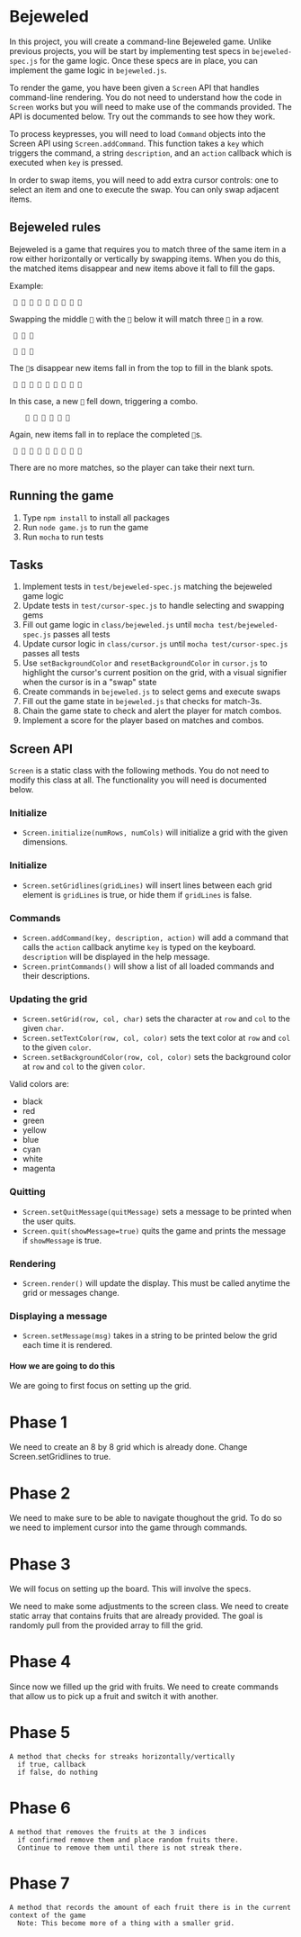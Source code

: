 # Bejeweled

In this project, you will create a command-line Bejeweled game. Unlike
previous projects, you will be start by implementing test specs in
`bejeweled-spec.js` for the game logic. Once these specs are in place, you can
implement the game logic in `bejeweled.js`.

To render the game, you have been given a `Screen` API that handles
command-line rendering. You do not need to understand how the code in `Screen`
works but you will need to make use of the commands provided. The API is
documented below. Try out the commands to see how they work.

To process keypresses, you will need to load `Command` objects into the Screen
API using `Screen.addCommand`. This function takes a `key` which triggers the
command, a string `description`, and an `action` callback which is executed
when `key` is pressed.

In order to swap items, you will need to add extra cursor controls: one to
select an item and one to execute the swap. You can only swap adjacent items.

## Bejeweled rules

Bejeweled is a game that requires you to match three of the same item in a row
either horizontally or vertically by swapping items. When you do this, the
matched items disappear and new items above it fall to fill the gaps.

Example:

```
 🥝 🍓 🥥 🍇 🍊 🍇 🥝 🍇 🍊
```

Swapping the middle `🍊` with the `🍇` below it will match three `🍇` in a row.

```
 🥝 🍓 🥥

 🥝 🍊 🍊
```

The `🍇`s disappear new items fall in from the top to fill in the blank spots.

```
 🥝 🍋 🍊 🥝 🍓 🥥 🥝 🍊 🍊
```

In this case, a new `🥝` fell down, triggering a combo.

```
    🍋 🍊 🍓 🥥 🍊 🍊
```

Again, new items fall in to replace the completed `🥝`s.

```
 🍓 🍋 🍊 🍇 🍓 🥥 🍋 🍊 🍊
```

There are no more matches, so the player can take their next turn.

## Running the game

1. Type `npm install` to install all packages
2. Run `node game.js` to run the game
3. Run `mocha` to run tests

## Tasks

1. Implement tests in `test/bejeweled-spec.js` matching the bejeweled game logic
2. Update tests in `test/cursor-spec.js` to handle selecting and swapping gems
3. Fill out game logic in `class/bejeweled.js` until `mocha
   test/bejeweled-spec.js` passes all tests
4. Update cursor logic in `class/cursor.js` until `mocha
   test/cursor-spec.js` passes all tests
5. Use `setBackgroundColor` and `resetBackgroundColor` in `cursor.js` to
   highlight the cursor's current position on the grid, with a visual
   signifier when the cursor is in a "swap" state
6. Create commands in `bejeweled.js` to select gems and execute swaps
7. Fill out the game state in `bejeweled.js` that checks for match-3s.
8. Chain the game state to check and alert the player for match combos.
9. Implement a score for the player based on matches and combos.

## Screen API

`Screen` is a static class with the following methods. You do not need to
modify this class at all. The functionality you will need is documented below.

### Initialize

* `Screen.initialize(numRows, numCols)` will initialize a grid with the given
  dimensions.

### Initialize

* `Screen.setGridlines(gridLines)` will insert lines between each grid element
  is `gridLines` is true, or hide them if `gridLines` is false.

### Commands

* `Screen.addCommand(key, description, action)` will add a command that calls
  the `action` callback anytime `key` is typed on the keyboard. `description`
  will be displayed in the help message.
* `Screen.printCommands()` will show a list of all loaded commands and their
  descriptions.

### Updating the grid

* `Screen.setGrid(row, col, char)` sets the character at `row` and `col` to
  the given `char`.
* `Screen.setTextColor(row, col, color)` sets the text color at `row` and
  `col` to the given `color`.
* `Screen.setBackgroundColor(row, col, color)` sets the background color at
  `row` and `col` to the given `color`.

Valid colors are:
  * black
  * red
  * green
  * yellow
  * blue
  * cyan
  * white
  * magenta

### Quitting

* `Screen.setQuitMessage(quitMessage)` sets a message to be printed when the
  user quits.
* `Screen.quit(showMessage=true)` quits the game and prints the message if
  `showMessage` is true.

### Rendering

* `Screen.render()` will update the display. This must be called anytime the
  grid or messages change.

### Displaying a message

* `Screen.setMessage(msg)` takes in a string to be printed below the grid each
  time it is rendered.

#### How we are going to do this
  We are going to first focus on setting up the grid.

  # Phase 1
  We need to create an 8 by 8 grid which is already done. Change Screen.setGridlines to true.

  # Phase 2
  We need to make sure to be able to navigate thoughout the grid. To do so we need to implement cursor into the game through commands.

  # Phase 3
  We will focus on setting up the board. This will involve the specs.

  We need to make some adjustments to the screen class. We need to create static array that contains fruits that are already provided.
  The goal is randomly pull from the provided array to fill the grid.

  # Phase 4
  Since now we filled up the grid with fruits. We need to create commands that allow us to pick up a fruit and switch it with another.

  # Phase 5
    A method that checks for streaks horizontally/vertically
      if true, callback
      if false, do nothing

  # Phase 6
    A method that removes the fruits at the 3 indices
      if confirmed remove them and place random fruits there.
      Continue to remove them until there is not streak there.

  # Phase 7
    A method that records the amount of each fruit there is in the current context of the game
      Note: This become more of a thing with a smaller grid.
